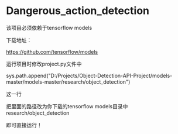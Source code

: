 # Dangerous_action_detection

该项目必须依赖于tensorflow models

下载地址：

https://github.com/tensorflow/models

运行项目时修改project.py文件中

sys.path.append("D:/Projects/Object-Detection-API-Project/models-master/models-master/research/object_detection")

这一行

把里面的路径改为你下载的tensorflow models目录中research/object_detection

即可直接运行！
